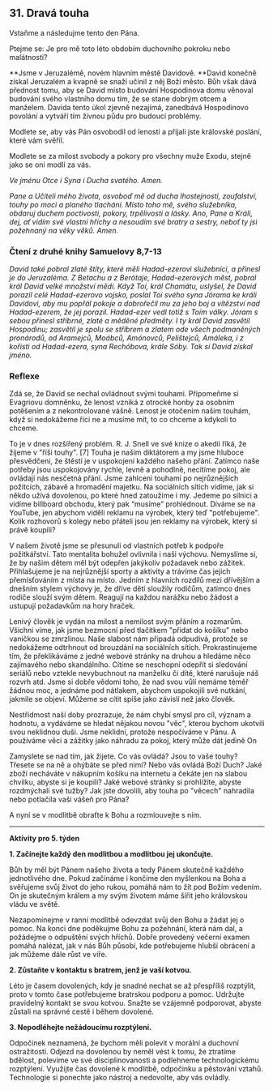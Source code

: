 ## 31. **Dravá touha**

Vstaňme a následujme tento den Pána.

Ptejme se: Je pro mě toto léto obdobím duchovního pokroku nebo malátnosti?

**Jsme v Jeruzalémě, novém hlavním městě Davidově. **David konečně získal Jeruzalém a kvapně se snaží učinil z něj Boží město. Bůh však dává přednost tomu, aby se David místo budování Hospodinova domu věnoval budování svého vlastního domu tím, že se stane dobrým otcem a manželem. Davida tento úkol zjevně nezajímá, zanedbává Hospodinovo povolání a vytváří tím živnou půdu pro budoucí problémy.

Modlete se, aby vás Pán osvobodil od lenosti a přijali jste královské poslání, které vám svěřil.

Modlete se za milost svobody a pokory pro všechny muže Exodu, stejně jako se oni modlí za vás.

_Ve jménu Otce i Syna i Ducha svatého. Amen._

_Pane a Učiteli mého života, osvoboď mě od ducha lhostejnosti, zoufalství, touhy po moci a planého tlachání. Místo toho mě, svého služebníka, obdaruj duchem poctivosti, pokory, trpělivosti a lásky. Ano, Pane a Králi, dej, ať vidím své vlastní hříchy a nesoudím své bratry a sestry, neboť ty jsi požehnaný na věky věků. Amen._

### Čtení z druhé knihy Samuelovy 8,7-13

_David také pobral zlaté štíty, které měli Hadad-ezerovi služebníci, a přinesl je do Jeruzaléma. Z Betachu a z Berótaje, Hadad-ezerových měst, pobral král David velké množství mědi. Když Toí, král Chamátu, uslyšel, že David porazil celé Hadad-ezerovo vojsko, poslal Toí svého syna Jórama ke králi Davidovi, aby mu popřál pokoje a dobrořečil mu za jeho boj a vítězství nad Hadad-ezerem, že jej porazil. Hadad-ezer vedl totiž s Toím války. Jóram s sebou přinesl stříbrné, zlaté a měděné předměty. I ty král David zasvětil Hospodinu; zasvětil je spolu se stříbrem a zlatem ode všech podmaněných pronárodů, od Aramejců, Moábců, Amónovců, Pelištejců, Amáleka, i z kořisti od Hadad-ezera, syna Rechóbova, krále Sóby. Tak si David získal jméno._

### Reflexe

Zdá se, že David se nechal ovládnout svými touhami. Připomeňme si Evagriovu domněnku, že lenost vzniká z otrocké honby za osobním potěšením a z nekontrolované vášně. Lenost je otočením našim touhám, když si nedokážeme říci ne a musíme mít, to co chceme a kdykoli to chceme.

To je v dnes rozšířený problém. R. J. Snell ve své knize o akedii říká, že žijeme v "říši touhy". [7] Touha je naším diktátorem a my jsme hluboce přesvědčeni, že štěstí je v uspokojení každého našeho přání. Zatímco naše potřeby jsou uspokojovány rychle, levně a pohodlně, necítíme pokoj, ale ovládají nás nesčetná přání. Jsme zahlceni touhami po nejrůznějších požitcích, zábavě a hromadění majetku. Na sociálních sítích vidíme, jak si někdo užívá dovolenou, po které hned zatoužíme i my. Jedeme po silnici a vidíme billboard obchodu, který pak “musíme” prohlédnout. Díváme se na YouTube, jen abychom viděli reklamu na výrobek, který teď "potřebujeme". Kolik rozhovorů s kolegy nebo přáteli jsou jen reklamy na výrobek, který si právě koupili?

V našem životě jsme se přesunuli od vlastních potřeb k podpoře požitkářství. Tato mentalita bohužel ovlivnila i naši výchovu. Nemyslíme si, že by našim dětem měl být odepřen jakýkoliv požadavek nebo zážitek. Přihlašujeme je na nejrůznější sporty a aktivity a trávíme čas jejich přemísťováním z místa na místo. Jedním z hlavních rozdílů mezi dřívějším a dnešním stylem výchovy je, že dříve děti sloužily rodičům, zatímco dnes rodiče slouží svým dětem. Reagují na každou narážku nebo žádost a ustupují požadavkům na hory hraček.

Lenivý člověk je vydán na milost a nemilost svým přáním a rozmarům. Všichni víme, jak jsme bezmocní před tlačítkem "přidat do košíku" nebo vaničkou se zmrzlinou. Naše slabost nám připadá odpudivá, protože se nedokážeme odtrhnout od brouzdání na sociálních sítích. Prokrastinujeme tím, že překlikáváme z jedné webové stránky na druhou a hledáme něco zajímavého nebo skandálního. Cítíme se neschopní odepřít si sledování seriálů nebo vztekle nevybuchnout na manželku či dítě, které narušuje náš rozvrh atd. Jsme si dobře vědomi toho, že nad svou vůlí nemáme téměř žádnou moc, a jednáme pod nátlakem, abychom uspokojili své nutkání, jakmile se objeví. Můžeme se cítit spíše jako závislí než jako člověk.

Nestřídmost naší doby prozrazuje, že nám chybí smysl pro cíl, význam a hodnotu, a vydáváme se hledat nějakou novou "věc", kterou bychom ukotvili svou neklidnou duši. Jsme neklidní, protože nespočíváme v Pánu. A používáme věci a zážitky jako náhradu za pokoj, který může dát jedině On

Zamyslete se nad tím, jak žijete. Co vás ovládá? Jsou to vaše touhy? Třesete se na ně a ohýbáte se před nimi? Nebo vás ovládá Boží Duch? Jaké zboží necháváte v nákupním košíku na internetu a čekáte jen na slabou chvilku, abyste si je koupili? Jaké webové stránky si prohlížíte, abyste rozdmýchali své tužby? Jak jste dovolili, aby touha po "věcech" nahradila nebo potlačila vaši vášeň pro Pána?

A nyní se v modlitbě obraťte k Bohu a rozmlouvejte s ním.

---

**Aktivity pro 5. týden**

**1. Začínejte každý den modlitbou a modlitbou jej ukončujte.**

Bůh by měl být Pánem našeho života a tedy Pánem skutečně každého jednotlivého dne. Pokud začínáme i končíme den myšlenkou na Boha a svěřujeme svůj život do jeho rukou, pomáhá nám to žít pod Božím vedením. On je skutečným králem a my svým životem máme šířit jeho královskou vládu ve světě.

Nezapomínejme v ranní modlitbě odevzdat svůj den Bohu a žádat jej o pomoc. Na konci dne poděkujme Bohu za požehnání, která nám dal, a požádejme o odpuštění svých hříchů. Dobře provedený večerní examen pomáhá nalézat, jak v nás Bůh působí, kde potřebujeme hlubší obrácení a jak můžeme dále růst ve víře.

**2. Zůstaňte v kontaktu s bratrem, jenž je vaší kotvou.**

Léto je časem dovolených, kdy je snadné nechat se až přespříliš rozptýlit, proto v tomto čase potřebujeme bratrskou podporu a pomoc. Udržujte pravidelný kontakt se svou kotvou. Snažte se vzájemně podporovat, abyste zůstali na správné cestě i během dovolené.

**3. Nepodléhejte nežádoucímu rozptýlení.**

Odpočinek neznamená, že bychom měli polevit v morální a duchovní ostražitosti. Odjezd na dovolenou by neměl vést k tomu, že ztratíme bdělost, polevíme ve své disciplinovanosti a podlehneme technologickému rozptýlení. Využijte čas dovolené k modlitbě, odpočinku a pěstování vztahů. Technologie si ponechte jako nástroj a nedovolte, aby vás ovládly.
